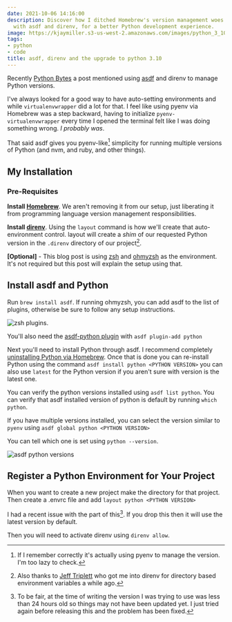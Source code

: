 ```yaml
---
date: 2021-10-06 14:16:00
description: Discover how I ditched Homebrew's version management woes and found simplicity
  with asdf and direnv, for a better Python development experience.
image: https://kjaymiller.s3-us-west-2.amazonaws.com/images/python_3_10_asdf_errors_python_versions.png
tags:
- python
- code
title: asdf, direnv and the upgrade to python 3.10
---
```


Recently [Python Bytes][6937-0001] a post mentioned using [asdf][6937-0002] and direnv to manage Python versions.

I've always looked for a good way to have auto-setting environments and while `virtualenvwrapper` did a lot for that. I feel like using pyenv via Homebrew was a step backward, having to initialize `pyenv-virtualenvwrapper` every time I opened the terminal felt like I was doing something wrong. _I probably was_.

That said asdf gives you pyenv-like[^1] simplicity for running multiple versions of Python (and nvm, and ruby, and other things).

## My Installation

### Pre-Requisites

**Install [Homebrew][2889-0001]**. We aren't removing it from our setup, just liberating it from programming language version management responsibilities.

**Install [direnv][2889-0002]**. Using the `layout` command is how we'll create that auto-environment control. layout will create a _shim_ of our requested Python version in the `.direnv` directory of our project[^2].

**[Optional]** - This blog post is using [zsh][2889-0003] and [ohmyzsh][2889-0004] as the environment. It's not required but this post will explain the setup using that.

## Install asdf and Python

Run `brew install asdf`. If running ohmyzsh, you can add asdf to the list of plugins, otherwise be sure to follow any setup instructions.

![zsh plugins](https://kjaymiller.s3-us-west-2.amazonaws.com/images/python_3_10_asdf_errors_omz_plugins.png).

You'll also need the [asdf-python plugin][2889-0005] with `asdf plugin-add python`

Next you'll need to install Python through asdf. I recommend completely [uninstalling Python via Homebrew](https://dev.to/therealdarkmage/clean-up-and-remove-a-python3-homebrew-install-21ai). Once that is done you can re-install Python using the command `asdf install python <PYTHON VERSION>` you can also use `latest` for the Python version if you aren't sure with version is the latest one.

You can verify the python versions installed using `asdf list python`. You can verify that asdf installed version of python is default by running `which python`.

If you have multiple versions installed, you can select the version similar to `pyenv` using `asdf global python <PYTHON VERSION>`

You can tell which one is set using `python --version`.

![asdf python versions](https://kjaymiller.s3-us-west-2.amazonaws.com/images/python_3_10_asdf_errors_python_versions.png)

## Register a Python Environment for Your Project

When you want to create a new project make the directory for that project. Then create a .envrc file and add `layout python <PYTHON VERSION>`

I had a recent issue with the <PYTHON VERSION> part of this[^3]. If you drop this then it will use the latest version by default.

Then you will need to activate direnv using `direnv allow`.

[^1]: If I remember correctly it's actually using pyenv to manage the version. I'm too lazy to check.
[^2]: Also thanks to [Jeff Triplett](https://jefftriplett.com) who got me into direnv for directory based environment variables a while ago.
[^3]: To be fair, at the time of writing the version I was trying to use was less than 24 hours old so things may not have been updated yet. I just tried again before releasing this and the problem has been fixed.

[2889-0001]: https://brew.sh/ "The Missing Package Manager for macOS (or Linux) — Homebrew"
[2889-0002]: https://direnv.net/ "direnv – unclutter your .profile - direnv"
[2889-0003]: https://www.zsh.org/ "Zsh"
[2889-0004]: https://ohmyz.sh/ "Oh My Zsh - a delightful & open source framework for Zsh"
[2889-0005]: https://github.com/danhper/asdf-python "GitHub - danhper/asdf-python"
[6937-0001]: https://pythonbytes.fm/episodes/show/249/all-of-linux-as-a-python-api
[6937-0002]: https://asdf-vm.com/ "Home - asdf"
